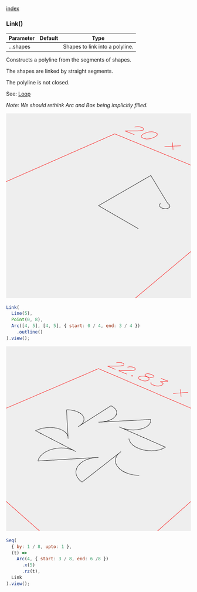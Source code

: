 [index](../../nb/api/index.md)
### Link()
Parameter|Default|Type
---|---|---
|...shapes||Shapes to link into a polyline.

Constructs a polyline from the segments of shapes.

The shapes are linked by straight segments.

The polyline is not closed.

See: [Loop](../../nb/api/Loop.md)

_Note: We should rethink Arc and Box being implicitly filled._

![Image](Link.md.$2.png)

```JavaScript
Link(
  Line(5),
  Point(0, 8),
  Arc([4, 5], [4, 5], { start: 0 / 4, end: 3 / 4 })
    .outline()
).view();
```

![Image](Link.md.$3.png)

```JavaScript
Seq(
  { by: 1 / 8, upto: 1 },
  (t) =>
    Arc(4, { start: 3 / 8, end: 6 /8 })
      .x(5)
      .rz(t),
  Link
).view();
```
